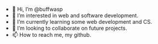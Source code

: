 - 👋 Hi, I’m @buffwasp
- 👀 I’m interested in web and software development.
- 🌱 I’m currently learning some web development and CS.
- 💞️ I’m looking to collaborate on future projects.
- 📫 How to reach me, my github.

<!---
buffwasp/buffwasp is a ✨ special ✨ repository because its `README.md` (this file) appears on your GitHub profile.
You can click the Preview link to take a look at your changes.
--->
